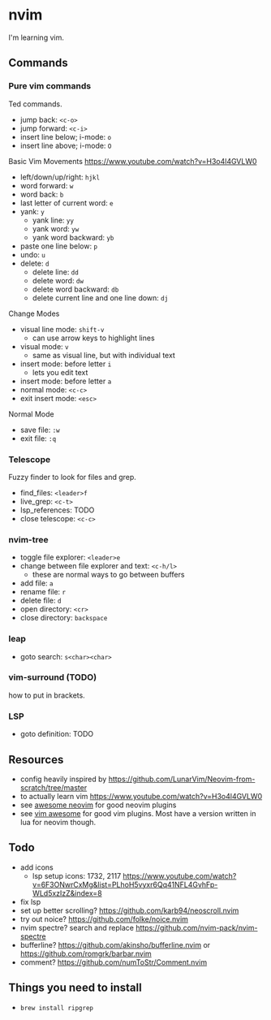 # nvim
I'm learning vim.

## Commands

### Pure vim commands
Ted commands.
- jump back: `<c-o>`
- jump forward: `<c-i>`
- insert line below; i-mode: `o`
- insert line above; i-mode: `O`

Basic Vim Movements https://www.youtube.com/watch?v=H3o4l4GVLW0
- left/down/up/right: `hjkl`
- word forward: `w`
- word back: `b`
- last letter of current word: `e`
- yank: `y`
	- yank line: `yy`
	- yank word: `yw`
	- yank word backward: `yb`
- paste one line below: `p`
- undo: `u`
- delete: `d`
	- delete line: `dd`
	- delete word: `dw`
	- delete word backward: `db`
	- delete current line and one line down: `dj`

Change Modes
- visual line mode: `shift-v`
	- can use arrow keys to highlight lines
- visual mode: `v`
	- same as visual line, but with individual text
- insert mode: before letter `i`
	- lets you edit text
- insert mode: before letter `a`
- normal mode: `<c-c>`
- exit insert mode: `<esc>`

Normal Mode
- save file: `:w`
- exit file: `:q`

### Telescope
Fuzzy finder to look for files and grep.
- find_files: `<leader>f`
- live_grep:  `<c-t>`
- lsp_references: TODO
- close telescope: `<c-c>`

### nvim-tree
- toggle file explorer: `<leader>e`
- change between file explorer and text: `<c-h/l>`
	- these are normal ways to go between buffers
- add file: `a`
- rename file: `r`
- delete file: `d`
- open directory: `<cr>`
- close directory: `backspace`

### leap
- goto search: `s<char><char>`

### vim-surround (TODO)
how to put in brackets.

### LSP
- goto definition: TODO



## Resources
- config heavily inspired by https://github.com/LunarVim/Neovim-from-scratch/tree/master
- to actually learn vim https://www.youtube.com/watch?v=H3o4l4GVLW0
- see [awesome neovim](https://github.com/rockerBOO/awesome-neovim) for good neovim plugins
- see [vim awesome](https://vimawesome.com/) for good vim plugins. Most have a version written in lua for neovim though.


## Todo
- add icons
  - lsp setup icons: 1732, 2117 https://www.youtube.com/watch?v=6F3ONwrCxMg&list=PLhoH5vyxr6Qq41NFL4GvhFp-WLd5xzIzZ&index=8
- fix lsp
- set up better scrolling? https://github.com/karb94/neoscroll.nvim
- try out noice? https://github.com/folke/noice.nvim
- nvim spectre? search and replace https://github.com/nvim-pack/nvim-spectre
- bufferline? https://github.com/akinsho/bufferline.nvim or https://github.com/romgrk/barbar.nvim
- comment? https://github.com/numToStr/Comment.nvim

## Things you need to install
- `brew install ripgrep`




